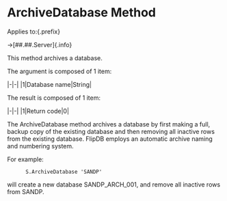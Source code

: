 # ArchiveDatabase Method

Applies to:{.prefix}

→[##.##.Server]{.info}

This method archives a database.

The argument is composed of 1 item:

|-|-|
|1|Database name|String|

The result is composed of 1 item:

|-|-|
|1|Return code|0|

The ArchiveDatabase method archives a database by first making a full, backup copy of the
existing database and then removing all inactive rows from the existing database. FlipDB employs
an automatic archive naming and numbering system.

For example:

~~~
      S.ArchiveDatabase 'SANDP'
~~~

will create a new database SANDP_ARCH_001, and remove all inactive rows from SANDP.

